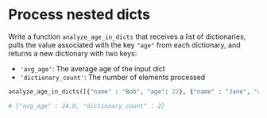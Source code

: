 # Process nested dicts

Write a function `analyze_age_in_dicts` that receives a list of dictionaries, pulls the value associated with the key `"age"` from each dictionary, and returns a new dictionary with two keys:

* `'avg_age'`: The average age of the input dict
* `'dictionary_count'`: The number of elements processed

```python
analyze_age_in_dicts([{"name" : "Bob", "age": 22}, {"name" : "Jane", "age" : 26}])

# {"avg_age" : 24.0, "dictionary_count" : 2}
```

